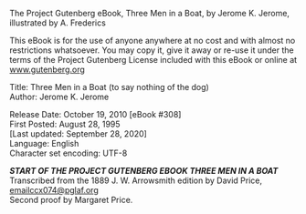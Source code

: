 The Project Gutenberg eBook, Three Men in a Boat, by Jerome K. Jerome, illustrated by A. Frederics

This eBook is for the use of anyone anywhere at no cost and with almost no restrictions whatsoever.  You may copy it, give it away or re-use it under the terms of the Project Gutenberg License included with this eBook or online at www.gutenberg.org<br>

Title: Three Men in a Boat (to say nothing of the dog)<br>
Author: Jerome K. Jerome

Release Date: October 19, 2010 [eBook #308]<br>
First Posted: August 28, 1995<br>
[Last updated: September 28, 2020]<br>
Language: English<br>
Character set encoding: UTF-8

***START OF THE PROJECT GUTENBERG EBOOK THREE MEN IN A BOAT***<br>
Transcribed from the 1889 J. W. Arrowsmith edition by David Price, emailccx074@pglaf.org<br>
Second proof by Margaret Price.